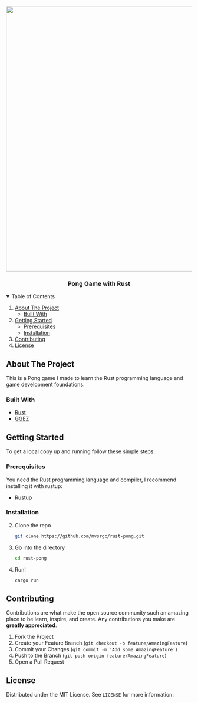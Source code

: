 <!--
*** Thanks for checking out the Best-README-Template. If you have a suggestion
*** that would make this better, please fork the repo and create a pull request
*** or simply open an issue with the tag "enhancement".
*** Thanks again! Now go create something AMAZING! :D
-->

<!-- PROJECT LOGO -->
<br />
<p align="center">
  <img width="1024" height="720" src="https://gfycat.com/cheeryliquidemeraldtreeskink">

  <h3 align="center">Pong Game with Rust</h3>
</p>



<!-- TABLE OF CONTENTS -->
<details open="open">
  <summary>Table of Contents</summary>
  <ol>
    <li>
      <a href="#about-the-project">About The Project</a>
      <ul>
        <li><a href="#built-with">Built With</a></li>
      </ul>
    </li>
    <li>
      <a href="#getting-started">Getting Started</a>
      <ul>
        <li><a href="#prerequisites">Prerequisites</a></li>
        <li><a href="#installation">Installation</a></li>
      </ul>
    </li>
    <li><a href="#contributing">Contributing</a></li>
    <li><a href="#license">License</a></li>
  </ol>
</details>



<!-- ABOUT THE PROJECT -->
## About The Project

This is a Pong game I made to learn the Rust programming language and game development foundations.

### Built With

* [Rust](https://www.rust-lang.org/)
* [GGEZ](https://github.com/ggez/ggez)


<!-- GETTING STARTED -->
## Getting Started

To get a local copy up and running follow these simple steps.

### Prerequisites

You need the Rust programming language and compiler, I recommend installing it with rustup:
* [Rustup](https://rustup.rs/)

### Installation

2. Clone the repo
   ```sh
   git clone https://github.com/mvsrgc/rust-pong.git
   ```
3. Go into the directory
   ```sh
   cd rust-pong
   ```
4. Run!
   ```sh
   cargo run
   ```

<!-- CONTRIBUTING -->
## Contributing

Contributions are what make the open source community such an amazing place to be learn, inspire, and create. Any contributions you make are **greatly appreciated**.

1. Fork the Project
2. Create your Feature Branch (`git checkout -b feature/AmazingFeature`)
3. Commit your Changes (`git commit -m 'Add some AmazingFeature'`)
4. Push to the Branch (`git push origin feature/AmazingFeature`)
5. Open a Pull Request

<!-- LICENSE -->
## License

Distributed under the MIT License. See `LICENSE` for more information.
